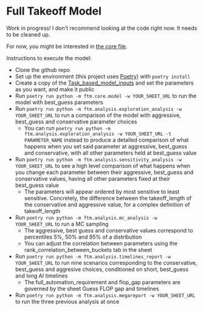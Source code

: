# Full Takeoff Model
Work in progress! I don't recommend looking at the code right now. It needs to be cleaned up. 

For now, you might be interested in [the core file](ftm/core/model.py).

Instructions to execute the model:
- Clone the github repo 
- Set up the environment (this project uses [Poetry](https://python-poetry.org/docs/)) with `poetry install`
- Create a copy of the [Task_based_model_inputs](https://docs.google.com/spreadsheets/d/1OMBcEvWgCVut305CRBPxLtxjxVP4m_DOiMu9qDUgHso/) and set the parameters as you want, and make it public
- Run `poetry run python -m ftm.core.model -w YOUR_SHEET_URL` to run the model with best_guess parameters
- Run `poetry run python -m ftm.analysis.exploration_analysis -w YOUR_SHEET_URL` to run a comparison of the model with aggressive, best_guess and conservative parameter choices
    - You can run `poetry run python -m ftm.analysis.exploration_analysis -w YOUR_SHEET_URL -t PARAMETER_NAME` instead to produce a detailed comparison of what happens when you set said parameter at aggressive, best_guess and conservative, with all other parameters held at best_guess value
- Run `poetry run python -m ftm.analysis.sensitivity_analysis -w YOUR_SHEET_URL` to see a high level comparison of what happens when you change each parameter between their aggressive, best_guess and conservative values, having all other parameters fixed at their best_guess value
    - The parameters will appear ordered by most sensitive to least sensitive. Concretely, the difference between the takeoff_length of the conservative and aggressive value, for a complex definition of takeoff_length
- Run `poetry run python -m ftm.analysis.mc_analysis -w YOUR_SHEET_URL` to run a MC sampling
    - The aggressive, best guess and conservative values correspond to percentiles 5%, 50% and 95% of a distribution
    - You can adjust the correlation between parameters using the rank_correlation_between_buckets tab in the sheet
- Run `poetry run python -m ftm.analysis.timelines_report -w YOUR_SHEET_URL` to run nine scenarios corresponding to the conservative, best_guess and aggresive choices, conditioned on short, best_guess and long AI timelines 
    - The full_automation_requirement and flop_gap parameters are governed by the sheet Guess FLOP gap and timelines
- Run `poetry run python -m ftm.analysis.megareport -w YOUR_SHEET_URL` to run the three previous analysis at once
